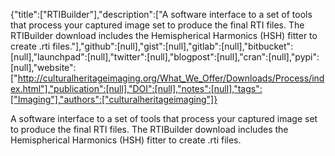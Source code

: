 {"title":["RTIBuilder"],"description":["A software interface to a set of tools that process your captured image set to produce the final RTI files. The RTIBuilder download includes the Hemispherical Harmonics (HSH) fitter to create .rti files."],"github":[null],"gist":[null],"gitlab":[null],"bitbucket":[null],"launchpad":[null],"twitter":[null],"blogpost":[null],"cran":[null],"pypi":[null],"website":["http://culturalheritageimaging.org/What_We_Offer/Downloads/Process/index.html"],"publication":[null],"DOI":[null],"notes":[null],"tags":["Imaging"],"authors":["culturalheritageimaging"]}

A software interface to a set of tools that process your captured image set to produce the final RTI files. The RTIBuilder download includes the Hemispherical Harmonics (HSH) fitter to create .rti files.